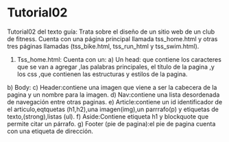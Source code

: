 # Tutorial02
 
Tutorial02 del texto guía:
Trata sobre el diseño de un sitio web de un club de fitness.
Cuenta con una página principal llamada tss_home.html y otras tres páginas llamadas (tss_bike.html, tss_run_html y tss_swim.html).
1.	Tss_home.html:
Cuenta con un:
a)	Un head: que contiene los caracteres que se van a agregar ,las palabras principales, el título de la pagina ,y los css ,que contienen las estructuras y estilos de la pagina.

b)	Body:
c)	Header:contiene una imagen que viene a ser la cabecera de la pagina y un nombre para la imagen.
d)	Nav:contiene una lista desordenada de navegación entre otras paginas.
e)	Article:contiene un id identificador de el articulo,eqtquetas (h1,h2),una imagen(img),un parrrafo(p) y etiquetas de texto,(strong),listas (ul).
f)	Aside:Contiene etiqueta h1 y blockquote que permite citar un párrafo.
g)	Footer (pie de pagina):el pie de pagina cuenta con una etiqueta de dirección.

<!doctype html>
<html>
<head>
<!--
    New Perspectives on HTML5 and CSS3, 7th Edition
    Tutorial 2
    Tutorial Case
    
    Tri and Succeed Sports
    Author: 
    Date:   

    Filename: tss_home.html
   -->

   <meta charset="utf-8" />
   <meta name="keywords" content="triathlon, running, swimming, cycling" />
   <title>Tri and Succeed Sports</title>
   <link href ="tss_layout.css" rel ="stylesheet"/>
   <link href ="tss_styles_txt.css" rel ="stylesheet" />
</head>

<body>
   <header>
      <img src="tss_logo.png" alt="Tri and Succeed Sports" />
   </header>
   
   <nav>
      <h1>Links</h1>
      <ul>
         <li><a href="tss_home.html">Home</a></li>
         <li><a href="tss_run.html">Running</a></li>
         <li><a href="tss_bike.html">Cycling</a></li>
         <li><a href="tss_swim.html">Swimming</a></li>
         <li class="newgroup"><a href="http://www.active.com/">Active.com</a></li>
         <li><a href="http://www.runnersworld.com/">Runner's World</a></li>
         <li><a href="https://www.endomondo.com/">endomondo.com</a></li>
         <li><a href="http://www.strava.com/">Strava</a></li>
         <li><a href="http://www.bicycling.com/">Bicycling Magazine</a></li>
         <li><a href="http://velonews.competitor.com/">VeloNews</a></li>
         <li><a href="http://bicycletutor.com/">Bicycle Tutor</a></li>
         <li><a href="http://www.swimsmooth.com/">Swim Smooth</a></li>
         <li><a href="http://www.swimmingworldmagazine.com/">Swimming World</a></li>
         <li><a href="http://www.usaswimming.org/">USA Swimming</a></li>
         <li class="newgroup"><a href="http://www.triathlon.org/">triathlon.org</a></li>
         <li><a href="http://www.usatriathlon.org/">usatriathlon.org</a></li>
         <li><a href="http://www.trifind.com/tx.html">Texas Triathlons</a></li>
         <li><a href="http://www.captextri.com/">CapTex Triathlon</a></li>
         <li><a href="http://www.trifind.com/">Triathlon Calendar</a></li>
         <li><a href="http://triathlon.competitor.com/">Triathlete.com</a></li>
         <li><a href="http://www.trifuel.com/">Trifuel.com</a></li>
      </ul>
   </nav>
   
   <article id="about_tss">
      <h1>About TSS </h1>
      <img src="tss_photo1.png" alt="" />
      <p>Since 2002, <strong>Tri and Succeed Sports</strong> has provided Austin 
      with a first class training center for athletes of all abilities and 
      goals. We specialize in helping you reach your full potential. You tell 
      us what you want to do; we work to fulfill your needs.</p>
      <p>Want to swim? Great! Interested in improving your cycling? Fantastic! 
      Want to tackle a triathlon? We're there for you: before, during, and after the 
      race. Or do you just want to get more fit? We are on it. We  customize our 
      instruction to match your goals. And you will finish what you start.</p>
      
      <h2>Classes</h2>
      <p>Winter instruction starts soon. Get a jump on your summer goals by 
      joining us for individual or group instruction in:</p>
      <ul>
         <li><strong>Running</strong>: We start with the basics to help you 
         run faster and farther than you ever thought possible without 
         aches and pains.</li>
         <li><strong>Cycling</strong>: The indoor bike trainers at TSS 
         include everything you need to refine your technique, stamina, and 
         power for improved results on the road.</li>
         <li><strong>Swimming</strong>: The open water swim can be one of 
         the most frightening sports to master. Our classes begin with basic 
         techniques so that your swim can be very enjoyable, and 
         not a chore.</li>
      </ul>
      <p>Contact us to set up individual instruction and assessment.</p>
      
      <h2>Our Philosophy</h2>
      <p>Athletes are the foundation of every successful training program. 
      The best coach is an experienced ‎guide who begins with each athlete's 
      hopes, dreams and desires and then tailors a ‎training plan based on 
      that individuals’s current fitness and lifestyle. Since 2002, TSS ‎has 
      helped hundreds of individuals achieve success in many fitness areas. 
      The winner is not the one who finishes first but anyone who starts 
      the race and perseveres. Join us and begin exploring the possible.</p>
   </article>
   
   <aside>
      <h1>Comments</h1>
      <blockquote> Thank you for all that you have done. I am amazed at 
      my progress. I realize that I have l lofty goals but you have me well 
      on my way.</blockquote>
      <blockquote> Alison kept me focused working toward my dreams. She 
      fosters a supportive and caring environment for growth as an athlete 
      and as a person. Thank you!</blockquote>
      <blockquote> You do it right! Your track record proves it.
      Proud to be a TSS athlete and I'm honored to have you all as my 
      coaches and support team.</blockquote>
      <blockquote> The coaches at TSS treat you with the highest respect: 
      whether you're an individual getting off the couch for the first time 
      or an elite athlete training for the Iron Man. They know 
      their stuff.</blockquote>
      <blockquote> I just completed my first marathon, following your fitness 
      schedule to the letter. Never once did I come close to bonking and 
      two days later I felt ready for another race!</blockquote>
   </aside>
   
   <footer>
      <address>
      Tri and Succeed Sports &#8226; 41 Venture Dr. &#8226; Austin, TX 
      78711 &#8226; 512.555.9917
      </address>
   </footer>
</body>
</html>



2.	Tss_bike.html:
Esta página cuenta con:
a)	head: que contiene los caracteres que se van a agregar ,las palabras principales, el título de la pagina ,y los css ,que contienen las estructuras y estilos de la página.
b)	Body:
c)	Header:contiene una imagen que viene a ser la cabecera de la pagina y un nombre para la imagen.
d)	Nav:contiene una lista desordenada de navegación entre otras paginas.

e)	Article:cuenta con una class para ser usado para dar estilos en la plantilla css,etiqueta de encabezado (h1)(h2),párrafo (p),listas(ol,ul) ,sup que define un fragmento de texto un poco mas pequeño y en una posición distinta al texto normal.
f)	Footer:
El pie de página contiene un una dirección (address).

<!doctype html>
<html>
<head>
<!--
    New Perspectives on HTML5 and CSS3, 7th Edition
    Tutorial 2
    Tutorial Case
    
    TSS Cycling Class
    Author: 
    Date:   

    Filename: tss_bike.html
   -->
   <meta charset="utf-8" />
   <title>TSS Cycling Class</title>
   <link href ="tss_layout.css" rel ="stylesheet" />
   <link href ="tss_styles.css" rel ="stylesheet" />

</head>

<body>
   <header>
      <img src="tss_logo.png" alt="Tri and Succeed Sports" />
   </header>
   
   <nav>
      <ul>
         <li><a href="tss_home.html">Home</a></li>
         <li><a href="tss_run.html">Running</a></li>
         <li><a href="tss_bike.html">Cycling</a></li>
         <li><a href="tss_swim.html">Swimming</a></li>
      </ul>
   </nav>   
   
   <article class="syllabus">
      <h1>Improving your Cycling</h1>
      <p>TSS offers its 10<sup>th</sup> indoor season of cycle training this 
      winter. Bring in your road bike and connect it to our VirtualRoad 
      cycling trainer. VirtualRoad is a fully equipped system with over 
      250 courses providing real-time feedback on power, heart rate, speed, 
      and stroke efficiency. The first weeks will include a lot of low 
      intensity cycling and stroke analysis to build a strong base for later 
      classes. This is a fully coached course led by Alison Palmer, MA, CSCS, 
      USAT Level II and David Young, BS, USAT Level I. Our TSS Coaches will 
      not be working out while you are; they will be focusing on improving 
      your form during your workout for you to get the best results. By the 
      end of the course we will move into workouts of greater intensity and 
      duration to prepare for the upcoming summer.</p>
      <p>The course meets for 90 minutes twice a week. You have the choice 
      among the following morning and evening sessions:</p>
      
      <ul>
         <li>6:00 AM - 7:30 AM (WF)</li>
         <li>5:00 PM - 6:30 PM (TR)</li>
         <li>7:00 PM - 8:30 PM (WF)</li>
      </ul>
      
      <h2>Course Outline</h2>
      <p>Make sure you bring your road bike to all classes. We do not have 
      spare bike for you to use!</p>
      
      <ol>
         <li>Week 1
            <ol>
               <li>Orientation
                  <ol>
                     <li>Bike Fitting</li>
                     <li>Learning about the Trainer</li>
                     <li>Interpreting Biofeedback</li>
                  </ol>
               </li>
               <li>Your Cycling Posture</li>
               <li>Stroke Analysis</li>
               <li>Initial Time Trial</li>
            </ol>
         </li>
         <li>Week 2
            <ol>
               <li>Stroke Analysis</li>
               <li>Proper Pedaling Technique</li>
               <li>Improving your Cadence</li>
            </ol>
         </li>
         <li>Week 3
            <ol>
               <li>Power Analysis</li>
               <li>Lactate Thresholds</li>
            </ol>
         </li>
         <li>Week 4
            <ol>
               <li>Power Intervals Phase 1</li>
               <li>Power Intervals Phase 2</li>
               <li>Hill Climbing</li>
            </ol>
         </li>
         <li>Week 5
            <ol>
               <li>Stroke Analysis</li>
               <li>Efficiency Drills</li>
               <li>Recovery Cycling</li>
            </ol>
         </li>
         <li>Week 6
            <ol>
               <li>Understanding Pace lines</li>
               <li>Aerodynamics</li>
               <li>Power Intervals Phase 3</li>
            </ol>
         </li>
         <li>Week 7
            <ol>
               <li>Endurance Cycling</li>
               <li>Endurance Test 1</li>
               <li>Endurance Test 2</li>
            </ol>
         </li>
         <li>Week 8
            <ol>
               <li>Mastering Sprints</li>
               <li>Time Trial Assessments</li>
               <li>Getting Ready for the Outdoors
                  <ol>
                     <li>Bicycle Maintenance</li>
                     <li>Roadside Repairs</li>
                     <li>Team Cycling</li>
                     <li>Hydration and Nutrition</li>
                  </ol>
               </li>
            </ol>
         </li>
      </ol>
      
   </article>
   
   <footer>
      <address>
      Tri and Succeed Sports &#8226; 41 Venture Dr. &#8226; Austin, 
      TX 78711 &#8226; 512.555.9917
      </address>
   </footer>
</body>
</html>



3.	Tss_run.html:
Esta página cuenta con:
a)	Head
que contiene los caracteres que se van a agregar ,las palabras principales, el título de la pagina ,y los css ,que contienen las estructuras y estilos de la página.

b)	Body
c)	Header:contiene una imagen que viene a ser la cabecera de la pagina y un nombre para la imagen.
d)	Nav:contiene una lista desordenada de navegación entre otras paginas.
e)	Article:contiene etiquetas de encabezado(h1,h2),etiqueta para párrafos(p),listas (ul,ol)
f)	Footer:contiene una etiqueta para poner la dirección (address).

<!doctype html>
<html>
<head>
<!--
    New Perspectives on HTML5 and CSS3, 7th Edition
    Tutorial 2
    Tutorial Case
    
    TSS Running Class
    Author: 
    Date:   

    Filename: tss_run.html
   -->
   <meta charset="utf-8" />
   <title>TSS Running Class</title>
   <link href ="tss_layout.css" rel ="stylesheet"/>
   <link href ="tss_styles_txt.css" rel ="stylesheet" />
</head>

<body>
   <header>
      <img src="tss_logo.png" alt="Tri and Succeed Sports" />
   </header>
   
   <nav>
      <ul>
         <li><a href="tss_home.html">Home</a></li>
         <li><a href="tss_run.html">Running</a></li>
         <li><a href="tss_bike.html">Cycling</a></li>
         <li><a href="tss_swim.html">Swimming</a></li>
      </ul>
   </nav>
   
   <article class="syllabus">
      
      <h1>Guided Running and Racing</h1>
      <p>The TSS running program is designed is to guide and motivate 
      runners to a personal best in their  run training and racing.  The 
      training program is heavily coached and has a moderately aggressive 
      approach to achieving your personal best.  We will educate you on 
      proper running form, biomechanics, training, nutrition and mental 
      toughness</p>
      <p>You will work with a TSS coach twice weekly to help you 
      accomplish your goals and you'll have the companionship of others 
      reaching for similar goals. At times, we'll have assistant coaches 
      to decrease the coach to athlete ratio for a higher quality experience. 
      Spend your workouts completing track workouts, hills repeats tempo runs,
      strength/power running, endurance strength training, and more. Each week 
      will challenge you, and be tailored towards your goals from sprint 
      races, 5K runs, or full-distance marathons.</p>
      <p>The course meets for 90 minutes twice a week. You have the choice 
      among the following morning and evening sessions:</p>
      
      <ul>
         <li>11:30 AM - 1:00 PM (MW)</li>
         <li>5:00 PM - 6:30 PM (TR)</li>
      </ul>
      
      <h2>Course Outline</h2>
      <p>The running class will meet at the Falk Running Center, and when 
      weather permits, we'll be outside at the Falk Running Track.</p>
      
      <ol>
         <li>Week 1
            <ol>
               <li>Orientation
                  <ol>
                     <li>Setting a Goal</li>
                     <li>Group Running</li>
                     <li>Clothing and Shoes</li>
                     <li>Danger Zones</li>
                  </ol>
               </li>
               <li>Initial Assessment
                  <ol>
                     <li>Gait Assessment</li>
                     <li>Power Measure</li>
                     <li>Time Trial</li>
                  </ol>
               </li>
               <li>Stretching Techniques</li>
            </ol>
         </li>
         <li>Week 2
            <ol>
               <li>Wind Sprints</li>
               <li>Recovery</li>
               <li>Building your Core</li>
            </ol>
         </li>
         <li>Week 3
            <ol>
               <li>Wind Sprints 2</li>
               <li>Stretching Session</li>
               <li>Yoga and Running</li>
            </ol>
         </li>
         <li>Week 4
            <ol>
               <li>Mid-range Running 1</li>
               <li>Mid-range Running 2</li>
            </ol>
         </li>
         <li>Week 5
            <ol>
               <li>Hill Repeats 1</li>
               <li>Recovery Runs</li>
               <li>Stretching</li>
            </ol>
         </li>
         <li>Week 6
            <ol>
               <li>Weight Training and Running</li>
               <li>Hill Repeats 2</li>
               <li>Building a Base</li>
            </ol>
         </li>
         <li>Week 7
            <ol>
               <li>Preparing for 5K Race</li>
               <li>5K Simulation 1</li>
               <li>5K Simulation 2</li>
            </ol>
         </li>
         <li>Week 8
            <ol>
               <li>Preparing for a Marathon</li>
               <li>Building and Recovering</li>
               <li>Final Assessment</li>
               <li>Final Time Trials</li>
            </ol>
         </li>
      </ol>
      
   </article>
   
   <footer>
      <address>
      Tri and Succeed Sports &#8226; 41 Venture Dr. &#8226; Austin, 
      TX 78711 &#8226; 512.555.9917
      </address>
   </footer>
</body>
</html>




4.	Tss_swim.html:
Esta página cuenta con:
a)	head: que contiene los caracteres que se van a agregar ,las palabras principales, el título de la pagina ,y los css ,que contienen las estructuras y estilos de la página.
b)	Body:
c)	Header:contiene una imagen que viene a ser la cabecera de la pagina y un nombre para la imagen.
d)	Nav:contiene una lista desordenada de navegación entre otras paginas.
e)	Article:Contiene una clase “syllabus” que sirve para identificar o asignarle estilos a esa parte de la pagina.
              Etiquetas de encabezado h1,h2
              Etiquetas de párrafo (p).
              Etiqueta de listas (ul,ol).
f)	Footer :En el pie de pagina esta la etiqueta de dirección (address)

<!doctype html>
<html>
<head>
<!--
    New Perspectives on HTML5 and CSS3, 7th Edition
    Tutorial 2
    Tutorial Case
    
    TSS Swimming Class
    Author: 
    Date:   

    Filename: tss_swim.html
   -->
   <meta charset="utf-8" />
   <title>TSS Swimming Class</title>
   
</head>

<body>
   <header>
      <img src="tss_logo.png" alt="Tri and Succeed Sports" />
   </header>
   
   <nav>
      <ul>
         <li><a href="tss_home.html">Home</a></li>
         <li><a href="tss_run.html">Running</a></li>
         <li><a href="tss_bike.html">Cycling</a></li>
         <li><a href="tss_swim.html">Swimming</a></li>
      </ul>
   </nav>   
   
   <article class="syllabus">    
      <h1>Swim for Fitness</h1>
      <p>TSS coaches take a scientific approach to swimming. We believe in 
      providing knowledge, motivation, confidence and support for any 
      athlete who want to improve his or her swimming abilities. The secret 
      of swimming lies in proper technique and efficiency to move through 
      the water with speed and efficiency. We keep our class sizes low so 
      our coaches can maximize the time spent on one-to-one instruction.</p>
      <p>We offer three instruction times this winter:</p>
      
      <ul>
         <li>6:00 AM - 7:00 AM (TR)</li>
         <li>5:00 PM - 6:00 PM (MW)</li>
         <li>5:00 PM - 6:00 PM (TR)</li>
      </ul>
      
      <h2>Course Outline</h2>
      <p>Arrive at the Tollaf Natatorium 10 minutes before class to ensure 
      that swim instruction begins on schedule.</p>
      
      <ol>
         <li>Week 1
            <ol>
               <li>Swim Evaluation
                  <ol>
                     <li>Posture</li>
                     <li>Stroke Assessment</li>
                     <li>Endurance Measure</li>
                  </ol>
               </li>
               <li>Stretching Exercises</li>
               <li>Body Position Drills</li>
            </ol>
         </li>
         <li>Week 2
            <ol>
               <li>Sculling Drills</li>
               <li>Body Rotation Drills</li>
               <li>Arm Position Drills</li>
            </ol>
         </li>
         <li>Week 3
            <ol>
               <li>Breathing Techniques</li>
               <li>Kick board Workouts</li>
               <li>Sculling Drills</li>
               <li>Mid-class Assessment</li>
            </ol>
         </li>
         <li>Week 4
            <ol>
               <li>Endurance Drills</li>
               <li>Body Position Drills</li>
               <li>Kick board Workouts</li>
               <li>Sculling Drills 2</li>
            </ol>
         </li>
         <li>Week 5
            <ol>
               <li>Sprint Techniques</li>
               <li>Body Rotation Drills</li>
               <li>Relay Races</li>
            </ol>
         </li>
         <li>Week 6
            <ol>
               <li>Endurance Swim</li>
               <li>Final Assessment
                  <ol>
                     <li>Posture</li>
                     <li>Stroke Assessment</li>
                     <li>Endurance Measure</li>
                  </ol>
               </li>
            </ol>
         </li>
      </ol>
      
   </article>
   
   <footer>
      <address>
      Tri and Succeed Sports &#8226; 41 Venture Dr. &#8226; Austin, 
      TX 78711 &#8226; 512.555.9917
      </address>
   </footer>
</body>
</html>

